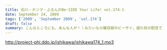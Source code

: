 ```yaml
---
title: 石川・ホンマ・ぶるんのBe-SIDE Your Life! vol.174-1
date: September 24, 2009
tags: ['2009', 'September 2009', 'vol.174']
draft: false
summary: こんなところにも、あんな人が！！みたいな火曜収録のビーサイ。遅れ目の配信ですみません。NAMAE
---
```


http://project-phi.ddo.jp/ishikawa/ishikawa174_1.mp3